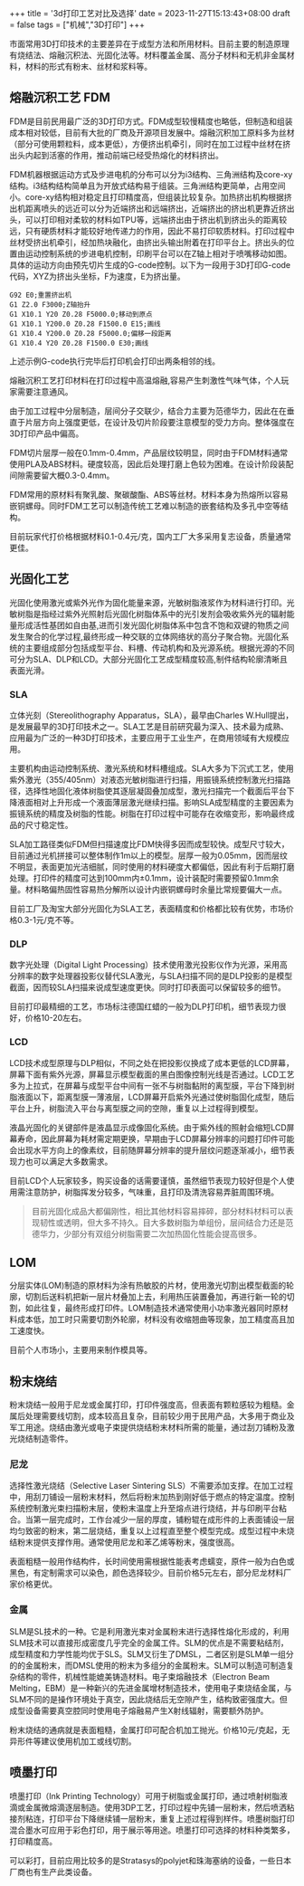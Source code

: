 +++
title = '3d打印工艺对比及选择'
date = 2023-11-27T15:13:43+08:00
draft = false
tags = ["机械","3D打印"]
+++

市面常用3D打印技术的主要差异在于成型方法和所用材料。目前主要的制造原理有烧结法、熔融沉积法、光固化法等。材料覆盖金属、高分子材料和无机非金属材料，材料的形式有粉末、丝材和浆料等。

## 熔融沉积工艺 FDM
FDM是目前民用最广泛的3D打印方式。FDM成型较慢精度也略低，但制造和组装成本相对较低，目前有大批的厂商及开源项目发展中。熔融沉积加工原料多为丝材（部分可使用颗粒料，成本更低），方便挤出机牵引，同时在加工过程中丝材在挤出头内起到活塞的作用，推动前端已经受热熔化的材料挤出。

FDM机器根据运动方式及步进电机的分布可以分为i3结构、三角洲结构及core-xy结构。i3结构结构简单且为开放式结构易于组装。三角洲结构更简单，占用空间小。core-xy结构相对稳定且打印精度高，但组装比较复杂。加热挤出机构根据挤出机距离喷头的远近可以分为近端挤出和远端挤出，近端挤出的挤出机更靠近挤出头，可以打印相对柔软的材料如TPU等，远端挤出由于挤出机到挤出头的距离较远，只有硬质材料才能较好地传递力的作用，因此不易打印软质材料。打印过程中丝材受挤出机牵引，经加热块融化，由挤出头输出附着在打印平台上。挤出头的位置由运动控制系统的步进电机控制，印刷平台可以在Z轴上相对于喷嘴移动如图。具体的运动方向由预先切片生成的G-code控制。以下为一段用于3D打印G-code代码，XYZ为挤出头坐标，F为速度，E为挤出量。

```
G92 E0;重置挤出机
G1 Z2.0 F3000;Z轴抬升
G1 X10.1 Y20 Z0.28 F5000.0;移动到原点
G1 X10.1 Y200.0 Z0.28 F1500.0 E15;画线
G1 X10.4 Y200.0 Z0.28 F5000.0;偏移一段距离
G1 X10.4 Y20 Z0.28 F1500.0 E30;画线
```
上述示例G-code执行完毕后打印机会打印出两条相邻的线。

熔融沉积工艺打印材料在打印过程中高温熔融,容易产生刺激性气味气体，个人玩家需要注意通风。
 
由于加工过程中分层制造，层间分子交联少，结合力主要为范德华力，因此在在垂直于片层方向上强度更低，在设计及切片阶段要注意模型的受力方向。整体强度在3D打印产品中偏高。

FDM切片层厚一般在0.1mm-0.4mm，产品层纹较明显，同时由于FDM材料通常使用PLA及ABS材料。硬度较高，因此后处理打磨上色较为困难。在设计阶段装配间隙需要留大概0.3-0.4mm。

FDM常用的原材料有聚乳酸、聚碳酸酯、ABS等丝材。材料本身为热熔所以容易嵌铜螺母。同时FDM工艺可以制造传统工艺难以制造的嵌套结构及多孔中空等结构。

目前玩家代打价格根据材料0.1-0.4元/克，国内工厂大多采用复志设备，质量通常更佳。

## 光固化工艺

光固化使用激光或紫外光作为固化能量来源，光敏树脂液浆作为材料进行打印。光敏树脂是指经过紫外光照射后光固化树脂体系中的光引发剂会吸收紫外光的辐射能量形成活性基团如自由基,进而引发光固化树脂体系中包含不饱和双键的物质之间发生聚合的化学过程,最终形成一种交联的立体网络状的高分子聚合物。光固化系统的主要组成部分包括成型平台、料槽、传动机构和及光源系统。根据光源的不同可分为SLA、DLP和LCD。大部分光固化工艺成型精度较高,制件结构轮廓清晰且表面光滑。

### SLA
立体光刻（Stereolithography Apparatus，SLA），最早由Charles W.Hull提出，是发展最早的3D打印技术之一。SLA工艺是目前研究最为深入、技术最为成熟、应用最为广泛的一种3D打印技术，主要应用于工业生产，在商用领域有大规模应用。

主要机构由运动控制系统、激光系统和材料槽组成。SLA大多为下沉式工艺，使用紫外激光（355/405nm）对液态光敏树脂进行扫描，用振镜系统控制激光扫描路径，选择性地固化液体树脂使其逐层凝固叠加成型，激光扫描完一个截面后平台下降液面相对上升形成一个液面薄层激光继续扫描。影响SLA成型精度的主要因素为振镜系统的精度及树脂的性能。树脂在打印过程中可能存在收缩变形，影响最终成品的尺寸稳定性。

SLA加工路径类似FDM但扫描速度比FDM快得多因而成型较快。成型尺寸较大，目前通过光机拼接可以整体制作1m以上的模型。层厚一般为0.05mm，因而层纹不明显，表面更加光洁细腻，同时使用的材料硬度大都偏低，因此有利于后期打磨处理。打印件的精度可达到100mm内±0.1mm，设计装配时需要预留0.1mm余量。材料略偏热固性容易热分解所以设计内嵌铜螺母时余量比常规要偏大一点。

目前工厂及淘宝大部分光固化为SLA工艺，表面精度和价格都比较有优势，市场价格0.3-1元/克不等。

### DLP
数字光处理（Digital Light Processing）技术使用激光投影仪作为光源，采用高分辨率的数字处理器投影仪替代SLA激光，与SLA扫描不同的是DLP投影的是模型截面，因而较SLA扫描来说成型速度更快。同时打印表面可以保留较多的细节。

目前打印最精细的工艺，市场标注德国红蜡的一般为DLP打印机，细节表现力很好，价格10-20左右。

### LCD
LCD技术成型原理与DLP相似，不同之处在把投影仪换成了成本更低的LCD屏幕，屏幕下面有紫外光源，屏幕显示模型截面的黑白图像控制光线是否通过。LCD工艺多为上拉式，在屏幕与成型平台中间有一张不与树脂黏附的离型膜，平台下降到树脂液面以下，距离型膜一薄液层，LCD屏幕开启紫外光通过使树脂固化成型，随后平台上升，树脂流入平台与离型膜之间的空隙，重复以上过程得到模型。

液晶光固化的关键部件是液晶显示成像固化系统。由于紫外线的照射会缩短LCD屏幕寿命，因此屏幕为耗材需定期更换，早期由于LCD屏幕分辨率的问题打印件可能会出现水平方向上的像素纹，目前随屏幕分辨率的提升层纹问题逐渐减小，细节表现力也可以满足大多数需求。

目前LCD个人玩家较多，购买设备的话需要谨慎，虽然细节表现力较好但是个人使用需注意防护，树脂挥发分较多，气味重，且打印及清洗容易弄脏周围环境。

> 目前光固化成品大都偏刚性，相比其他材料容易摔碎，部分材料材料可以表现韧性或透明，但大多不持久。目大多数树脂为单组份，层间结合力还是范德华力，少部分有双组分树脂需要二次加热固化性能会提高很多。

## LOM
分层实体(LOM)制造的原材料为涂有热敏胶的片材，使用激光切割出模型截面的轮廓，切割后送料机把新一层片材叠加上去，利用热压装置叠加，再进行新一轮的切割，如此往复，最终形成打印件。LOM制造技术通常使用小功率激光器同时原材料成本低，加工时只需要切割外轮廓，材料没有收缩翘曲等现象，加工精度高且加工速度快。

目前个人市场小，主要用来制作模具等。

## 粉末烧结
粉末烧结一般用于尼龙或金属打印，打印件强度高，但表面有颗粒感较为粗糙。金属后处理需要线切割，成本较高且复杂，目前较少用于民用产品，大多用于商业及军工用途。烧结由激光或电子束提供烧结粉末材料所需的能量，通过刮刀铺粉及激光烧结制造零件。

### 尼龙
选择性激光烧结（Selective Laser Sintering SLS）不需要添加支撑。在加工过程中，用刮刀铺设一层粉末材料，然后将粉末加热到刚好低于燃点的特定温度。控制系统控制激光束扫描粉末层，使粉末温度上升至熔点进行烧结，并与印刷平台粘合。当第一层完成时，工作台减少一层的厚度，铺粉辊在成形件的上表面铺设一层均匀致密的粉末，第二层烧结，重复以上过程直至整个模型完成。成型过程中未烧结粉末提供支撑作用。通常使用尼龙和苯乙烯等粉末，强度很高。

表面粗糙一般用作结构件，长时间使用需根据性能表考虑蠕变，原件一般为白色或黑色，有定制需求可以染色，颜色选择较少。目前价格5元左右，部分尼龙材料厂家价格更优。

### 金属
SLM是SL技术的一种。它是利用激光束对金属粉末进行选择性熔化形成的，利用SLM技术可以直接形成密度几乎完全的金属工件。SLM的优点是不需要粘结剂，成型精度和力学性能均优于SLS。SLM又衍生了DMSL，二者区别是SLM单一组分的的金属粉末，而DMSL使用的粉末为多组分的金属粉末。SLM可以制造可制造复杂结构的零件，机械性能媲美铸造材料。电子束熔融技术（Electron Beam Melting，EBM）是一种新兴的先进金属增材制造技术，使用电子束烧结金属，与SLM不同的是操作环境处于真空，因此烧结后无空隙产生，结构致密强度大。但成型设备需要真空腔同时使用电子熔融易产生X射线辐射，需要额外防护。

粉末烧结的通病就是表面粗糙，金属打印可配合机加工抛光。价格10元/克起，无异形件等建议使用机加工或线切割。

## 喷墨打印
喷墨打印（Ink Printing Technology）可用于树脂或金属打印，通过喷射树脂液滴或金属微熔滴逐层制造。使用3DP工艺，打印过程中先铺一层粉末，然后喷洒粘接剂粘连，打印平台下降继续铺一层粉末，重复上述过程得到样件。喷墨树脂打印混合墨水可应用于彩色打印，用于展示等用途。喷墨打印可选择的材料种类繁多，打印精度高。

可以彩打，目前应用比较多的是Stratasys的polyjet和珠海塞纳的设备，一些日本厂商也有生产此类设备。
